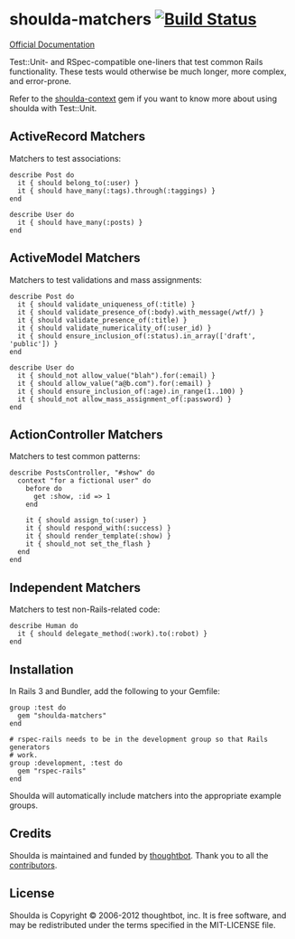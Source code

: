 # shoulda-matchers [![Build Status](https://secure.travis-ci.org/thoughtbot/shoulda-matchers.png?branch=master)](http://travis-ci.org/thoughtbot/shoulda-matchers)

[Official Documentation](http://rubydoc.info/github/thoughtbot/shoulda-matchers/master/frames)

Test::Unit- and RSpec-compatible one-liners that test common Rails functionality.
These tests would otherwise be much longer, more complex, and error-prone.

Refer to the [shoulda-context](https://github.com/thoughtbot/shoulda-context) gem if you want to know more
about using shoulda with Test::Unit.

## ActiveRecord Matchers

Matchers to test associations:

    describe Post do
      it { should belong_to(:user) }
      it { should have_many(:tags).through(:taggings) }
    end

    describe User do
      it { should have_many(:posts) }
    end

## ActiveModel Matchers

Matchers to test validations and mass assignments:

    describe Post do
      it { should validate_uniqueness_of(:title) }
      it { should validate_presence_of(:body).with_message(/wtf/) }
      it { should validate_presence_of(:title) }
      it { should validate_numericality_of(:user_id) }
      it { should ensure_inclusion_of(:status).in_array(['draft', 'public']) }
    end

    describe User do
      it { should_not allow_value("blah").for(:email) }
      it { should allow_value("a@b.com").for(:email) }
      it { should ensure_inclusion_of(:age).in_range(1..100) }
      it { should_not allow_mass_assignment_of(:password) }
    end

## ActionController Matchers

Matchers to test common patterns:

    describe PostsController, "#show" do
      context "for a fictional user" do
        before do
          get :show, :id => 1
        end

        it { should assign_to(:user) }
        it { should respond_with(:success) }
        it { should render_template(:show) }
        it { should_not set_the_flash }
      end
    end

## Independent Matchers

Matchers to test non-Rails-related code:

    describe Human do
      it { should delegate_method(:work).to(:robot) }
    end

## Installation

In Rails 3 and Bundler, add the following to your Gemfile:

    group :test do
      gem "shoulda-matchers"
    end

    # rspec-rails needs to be in the development group so that Rails generators
    # work.
    group :development, :test do
      gem "rspec-rails"
    end

Shoulda will automatically include matchers into the appropriate example groups.

## Credits

Shoulda is maintained and funded by [thoughtbot](http://thoughtbot.com/community).
Thank you to all the [contributors](https://github.com/thoughtbot/shoulda-matchers/contributors).

## License

Shoulda is Copyright © 2006-2012 thoughtbot, inc.
It is free software, and may be redistributed under the terms specified in the MIT-LICENSE file.
